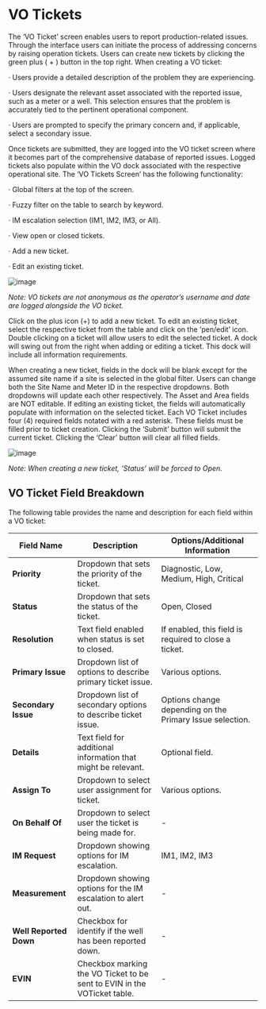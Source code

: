 # **VO Tickets**
The ‘VO Ticket’ screen enables users to report production-related issues. Through the interface users can initiate the process of addressing concerns by raising operation tickets. Users can create new tickets by clicking the green plus ( + ) button in the top right. When creating a VO ticket:

· Users provide a detailed description of the problem they are experiencing.

· Users designate the relevant asset associated with the reported issue, such as a meter or a well. This selection ensures that the problem is accurately tied to the pertinent operational component.

· Users are prompted to specify the primary concern and, if applicable, select a secondary issue.

Once tickets are submitted, they are logged into the VO ticket screen where it becomes part of the comprehensive database of reported issues. Logged tickets also populate within the VO dock associated with the respective operational site. The ‘VO Tickets Screen’ has the following functionality:

· Global filters at the top of the screen.

· Fuzzy filter on the table to search by keyword.

· IM escalation selection (IM1, IM2, IM3, or All).

· View open or closed tickets.

· Add a new ticket.

· Edit an existing ticket.

![image](https://github.com/user-attachments/assets/2ad190eb-e151-4019-b9ca-1dc3572ad4da)

_Note: VO tickets are not anonymous as the operator’s username and date are logged alongside the VO ticket._

Click on the plus icon (+) to add a new ticket. To edit an existing ticket, select the respective ticket from the table and click on the ‘pen/edit’ icon. Double clicking on a ticket will allow users to edit the selected ticket. A dock will swing out from the right when adding or editing a ticket. This dock will include all information requirements.

When creating a new ticket, fields in the dock will be blank except for the assumed site name if a site is selected in the global filter. Users can change both the Site Name and Meter ID in the respective dropdowns. Both dropdowns will update each other respectively. The Asset and Area fields are NOT editable. If editing an existing ticket, the fields will automatically populate with information on the selected ticket. Each VO Ticket includes four (4) required fields notated with a red asterisk. These fields must be filled prior to ticket creation. Clicking the ‘Submit’ button will submit the current ticket. Clicking the ‘Clear’ button will clear all filled fields.

![image](https://github.com/user-attachments/assets/1ffe8336-a361-49f4-90fd-be645dfd84fd)

_Note: When creating a new ticket, ‘Status’ will be forced to Open._

## **VO Ticket Field Breakdown**
The following table provides the name and description for each field within a VO ticket:

| **Field Name**         | **Description**                                                          | **Options/Additional Information**                       |
| ---------------------- | ------------------------------------------------------------------------ | -------------------------------------------------------- |
| **Priority**           | Dropdown that sets the priority of the ticket.                           | Diagnostic, Low, Medium, High, Critical                  |
| **Status**             | Dropdown that sets the status of the ticket.                             | Open, Closed                                             |
| **Resolution**         | Text field enabled when status is set to closed.                         | If enabled, this field is required to close a ticket.    |
| **Primary Issue**      | Dropdown list of options to describe primary ticket issue.               | Various options.                                         |
| **Secondary Issue**    | Dropdown list of secondary options to describe ticket issue.             | Options change depending on the Primary Issue selection. |
| **Details**            | Text field for additional information that might be relevant.            | Optional field.                                          |
| **Assign To**          | Dropdown to select user assignment for ticket.                           | Various options.                                         |
| **On Behalf Of**       | Dropdown to select user the ticket is being made for.                    | -                                                        |
| **IM Request**         | Dropdown showing options for IM escalation.                              | IM1, IM2, IM3                                            |
| **Measurement**        | Dropdown showing options for the IM escalation to alert out.             | -                                                        |
| **Well Reported Down** | Checkbox for identify if the well has been reported down.                | -                                                        |
| **EVIN**               | Checkbox marking the VO Ticket to be sent to EVIN in the VOTicket table. | -                                                        |

